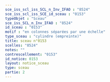 ```yaml
---
sce_iss_scl_iss_SCL_n_Inv_IFAO : "8524"
sce_iss_scl_iss_SCE_id_sceau : "0153"
typeObjet : "Sceau"
sce_iss_SCL_n_Inv_IFAO : "8524"
id_sceau : "0153"
motif : "en colonnes séparées par une échelle"
type_sceau : "cylindre (empreinte)"
title: sceau n°0153
scelles: "8524"
notes: ""
contrescellement: "0153"
id_notice: 0153
layout: notice_sceau
type: sceau
partie: 2
---
```

